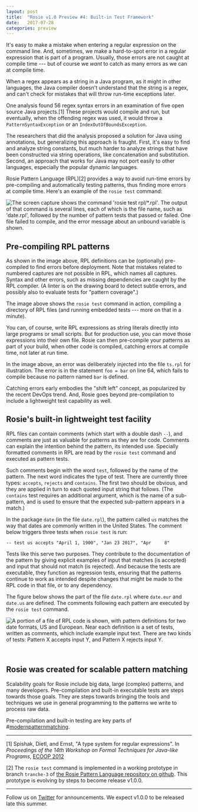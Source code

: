 ```yaml
---
layout: post
title:  "Rosie v1.0 Preview #4: Built-in Test Framework"
date:   2017-07-28
categories: preview
---
```


It's easy to make a mistake when entering a regular expression on the command
line.  And, sometimes, we make a hard-to-spot error in a regular expression that
is part of a program.  Usually, those errors are not caught at compile time --- but
of course we *want* to catch as many errors as we can at compile time.

When a regex appears as a string in a Java program, as it might in other
languages, the Java compiler doesn't understand that the string is a regex, and
can't check for mistakes that will throw run-time exceptions later.

One analysis found 56 regex syntax errors in an examination of five open source
Java projects.[1]  These projects would compile and run, but eventually, when
the offending regex was used, it would throw a `PatternSyntaxException` or an
`IndexOutOfBoundsException`.

The researchers that did the analysis proposed a solution for Java using
annotations, but generalizing this approach is fraught.  First, it's easy to
find and analyze string constants, but much harder to analyze strings that have
been constructed via string operations, like concatenation and substitution.
Second, an approach that works for Java may not port easily to other languages,
especially the popular dynamic languages.

Rosie Pattern Language (RPL)[2] provides a way to avoid run-time errors by
pre-compiling and automatically testing patterns, thus finding more errors at
compile time.  Here's an example of the `rosie test` command:

<img
class="pure-img displayed"
src="{{ site.baseurl }}/images/MyGrepIsAwesome-3-execution.png" 
alt= "The screen capture shows the command 'rosie test rpl/*.rpl'.  The output
of that command is several lines, each of which is the file name, such as
'date.rpl', followed by the number of pattern tests that passed or failed.  One
file failed to compile, and the error message about an unbound variable is shown."
/>

## Pre-compiling RPL patterns

As shown in the image above, RPL definitions can be (optionally) pre-compiled to
find errors before deployment.  Note that mistakes related to numbered captures
are not possible in RPL, which names all captures.  Syntax and other errors,
such as missing dependencies are caught by the RPL compiler.  (A linter is on
the drawing board to detect subtle errors, and possibly also to evaluate
tests for "pattern coverage".)

The image above shows the `rosie test` command in action, compiling a directory
of RPL files (and running embedded tests --- more on that in a minute).

You can, of course, write RPL expressions as string literals directly into large
programs or small scripts.  But for production use, you can move those
expressions into their own file.  Rosie can then pre-compile your patterns as
part of your build, when other code is compiled, catching errors at compile
time, not later at run time.

In the image above, an error was deliberately injected into the file `ts.rpl`
for illustration.  The error is in the statement `foo = bar` on line 64, which
fails to compile because no pattern named `bar` is defined.

Catching errors early embodies the "shift left" concept, as popularized by the
recent DevOps trend.  And, Rosie goes beyond pre-compilation to include a
lightweight test capability as well.

## Rosie's built-in lightweight test facility

RPL files can contain comments (which start with a double dash `--`), and
comments are just as valuable for patterns as they are for code.  Comments can
explain the intention behind the pattern, its intended use.  Specially formatted
comments in RPL are read by the `rosie test` command and executed as pattern tests.

Such comments begin with the word `test`, followed by the name of the pattern.
The next word indicates the type of test.  There are currently three types:
`accepts`, `rejects` and `contains`.  The first two should be obvious, and they
are applied in turn to each quoted input string that follows.  (The `contains`
test requires an additional argument, which is the name of a sub-pattern, and is
used to ensure that the expected sub-pattern appears in a match.)

In the package `date` (in the file `date.rpl`), the pattern called `us` matches
the way that dates are commonly written in the United States.  The comment below
triggers three tests when `rosie test` is run:

```
-- test us accepts "April 1, 1900", "Jan 23 2017", "Apr     8"
```

Tests like this serve two purposes.  They contribute to the documentation of the
pattern by giving explicit examples of input that matches (is accepted) and
input that should not match (is rejected).  And because the tests are
executable, they function as regression tests, ensuring that the patterns
continue to work as intended despite changes that might be made to the
RPL code in that file, or to any dependency.

The figure below shows the part of the file `date.rpl` where `date.eur` and
`date.us` are defined.  The comments following each pattern are executed by the
`rosie test` command.


<img
class="pure-img displayed"
src="{{ site.baseurl }}/images/MyGrepIsAwesome-3-tests.png" 
alt= "A portion of a file of RPL code is shown, with pattern definitions for two
date formats, US and European.  Near each definition is a set of tests, written
as comments, which include example input text.  There are two kinds of tests:
Pattern X accepts input Y, and Pattern X rejects input Y."
/>

<br>





## Rosie was created for scalable pattern matching

Scalability goals for Rosie include big data, large (complex) patterns, and many
developers.  Pre-compilation and built-in executable tests are steps towards
those goals.  They are steps towards bringing the tools and techniques we use in
general programming to the patterns we write to process raw data.

Pre-compilation and built-in testing are key parts of 
#[modernpatternmatching](https://twitter.com/search?q=%23modernpatternmatching).

<hr>

[1] Spishak, Dietl, and Ernst, "A type system for regular expressions".
In _Proceedings of the 14th Workshop on Formal Techniques for Java-like
Programs_, [ECOOP 2012](http://ecoop12.cs.purdue.edu)

[2] The `rosie test` command is implemented in a working prototype in branch
`tranche-3` of
[the Rosie Pattern Language repository on github](https://github.com/jamiejennings/rosie-pattern-language). This
prototype is evolving by steps to become release v1.0.0.

<hr>

Follow us on [Twitter](https://twitter.com/jamietheriveter) for
announcements.  We expect v1.0.0 to be released late this summer.

